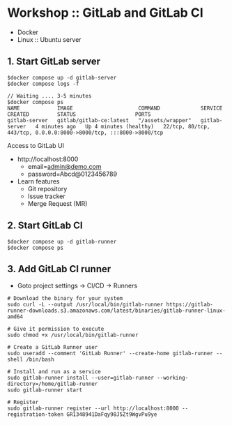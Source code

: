 # Workshop :: GitLab and GitLab CI
* Docker
* Linux :: Ubuntu server

## 1. Start GitLab server
```
$docker compose up -d gitlab-server
$docker compose logs -f

// Waiting .... 3-5 minutes
$docker compose ps
NAME            IMAGE                     COMMAND             SERVICE         CREATED         STATUS                   PORTS
gitlab-server   gitlab/gitlab-ce:latest   "/assets/wrapper"   gitlab-server   4 minutes ago   Up 4 minutes (healthy)   22/tcp, 80/tcp, 443/tcp, 0.0.0.0:8000->8000/tcp, :::8000->8000/tcp
```
Access to GitLab UI
* http://localhost:8000
  * email=admin@demo.com
  * password=Abcd@0123456789
* Learn features
  * Git repository
  * Issue tracker
  * Merge Request (MR)

## 2. Start GitLab CI
```
$docker compose up -d gitlab-runner
$docker compose ps
```

## 3. Add GitLab CI runner
* Goto project settings -> CI/CD -> Runners

```
# Download the binary for your system
sudo curl -L --output /usr/local/bin/gitlab-runner https://gitlab-runner-downloads.s3.amazonaws.com/latest/binaries/gitlab-runner-linux-amd64

# Give it permission to execute
sudo chmod +x /usr/local/bin/gitlab-runner

# Create a GitLab Runner user
sudo useradd --comment 'GitLab Runner' --create-home gitlab-runner --shell /bin/bash

# Install and run as a service
sudo gitlab-runner install --user=gitlab-runner --working-directory=/home/gitlab-runner
sudo gitlab-runner start

# Register
sudo gitlab-runner register --url http://localhost:8000 --registration-token GR1348941DaFqy98J5Zt9WgvPu9ye
```